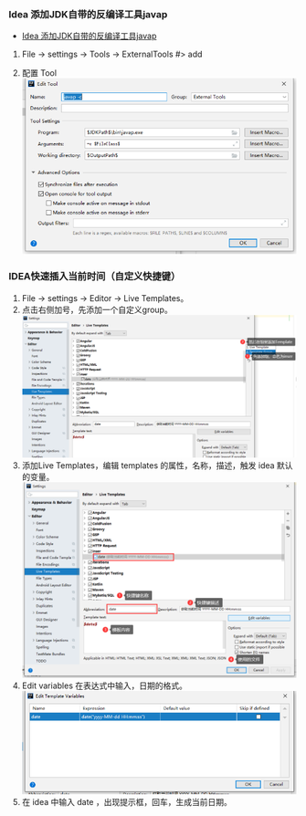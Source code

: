 ### Idea 添加JDK自带的反编译工具javap
- [Idea 添加JDK自带的反编译工具javap](https://blog.csdn.net/qq_40646143/article/details/105833724?utm_medium=distribute.pc_relevant.none-task-blog-BlogCommendFromMachineLearnPai2-1.channel_param&depth_1-utm_source=distribute.pc_relevant.none-task-blog-BlogCommendFromMachineLearnPai2-1.channel_param)

1. File -> settings -> Tools -> ExternalTools  #> add

2. 配置 Tool
![图片](../../images/Idea_External_Tool.png)

### IDEA快速插入当前时间（自定义快捷键）
1. File -> settings -> Editor -> Live Templates。
2. 点击右侧加号，先添加一个自定义group。
![](../../images/ideaUse_1.png)
3. 添加Live Templates，编辑 templates 的属性，名称，描述，触发 idea 默认的变量。
![](../../images/ideaUse_2.png)
4. Edit variables 在表达式中输入，日期的格式。
![](../../images/ideaUse_3.png)
5. 在 idea 中输入 date ，出现提示框，回车，生成当前日期。


